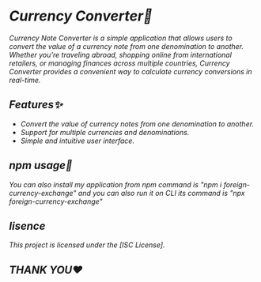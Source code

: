 <i>
<h1>Currency Converter💱</h1>

Currency Note Converter is a simple application that allows users to convert the value of a currency note from one denomination to another.
Whether you're traveling abroad, shopping online from international retailers, or managing finances across multiple countries, Currency Converter provides a convenient way to calculate currency conversions in real-time.

## Features✨

- Convert the value of currency notes from one denomination to another.
- Support for multiple currencies and denominations.
- Simple and intuitive user interface.

<h2> npm usage🎯</h2>
<p> You can also install my application  from npm command is "npm i foreign-currency-exchange" and you can also run it on CLI its command is "npx foreign-currency-exchange"</p>

<h2>lisence</h2>
<p> This project is licensed under the [ISC License].</p>

<H2>THANK YOU❤️</H2>
</i>
